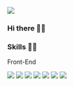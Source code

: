 <a href="https://instagram.com/seo.devv" target="_blank"><img src="https://img.shields.io/badge/Instagram-E4405F?style=flat-square&logo=Intagram&logoColor=#E4405F"/></a>

### Hi there 🖐🏻


### Skills 💪🏻
Front-End
<p>
<img src="https://img.shields.io/badge/HTML5-E34F26?style=flat-square&logo=HTML5&logoColor=white"/>
<img src="https://img.shields.io/badge/CSS3-1572B6?style=flat-square&logo=CSS3&logoColor=white"/>
<img src="https://img.shields.io/badge/Instagram-E4405F?style=flat-square&logo=Intagram&logoColor=#E4405F"/>
<img src="https://img.shields.io/badge/Instagram-E4405F?style=flat-square&logo=Intagram&logoColor=#E4405F"/>
<img src="https://img.shields.io/badge/Instagram-E4405F?style=flat-square&logo=Intagram&logoColor=#E4405F"/>
<img src="https://img.shields.io/badge/Instagram-E4405F?style=flat-square&logo=Intagram&logoColor=#E4405F"/>
<img src="https://img.shields.io/badge/Instagram-E4405F?style=flat-square&logo=Intagram&logoColor=#E4405F"/>
</p>
